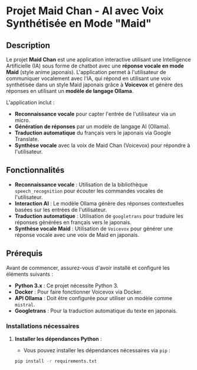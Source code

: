 # Projet Maid Chan - AI avec Voix Synthétisée en Mode "Maid"

## Description

Le projet **Maid Chan** est une application interactive utilisant une Intelligence Artificielle (IA) sous forme de chatbot avec une **réponse vocale en mode Maid** (style anime japonais). L'application permet à l'utilisateur de communiquer vocalement avec l'IA, qui répond en utilisant une voix synthétisée dans un style Maid japonais grâce à **Voicevox** et génère des réponses en utilisant un **modèle de langage Ollama**.

L'application inclut :
- **Reconnaissance vocale** pour capter l'entrée de l'utilisateur via un micro.
- **Génération de réponses** par un modèle de langage AI (Ollama).
- **Traduction automatique** du français vers le japonais via Google Translate.
- **Synthèse vocale** avec la voix de Maid Chan (Voicevox) pour répondre à l'utilisateur.

## Fonctionnalités

- **Reconnaissance vocale** : Utilisation de la bibliothèque `speech_recognition` pour écouter les commandes vocales de l'utilisateur.
- **Interaction AI** : Le modèle Ollama génère des réponses contextuelles basées sur les entrées de l'utilisateur.
- **Traduction automatique** : Utilisation de `googletrans` pour traduire les réponses générées en français vers le japonais.
- **Synthèse vocale Maid** : Utilisation de `Voicevox` pour générer une réponse vocale avec une voix de Maid en japonais.

## Prérequis

Avant de commencer, assurez-vous d'avoir installé et configuré les éléments suivants :

- **Python 3.x** : Ce projet nécessite Python 3.
- **Docker** : Pour faire fonctionner Voicevox via Docker.
- **API Ollama** : Doit être configurée pour utiliser un modèle comme `mistral`.
- **Googletrans** : Pour la traduction automatique du texte en japonais.

### Installations nécessaires

1. **Installer les dépendances Python** :

   - Vous pouvez installer les dépendances nécessaires via `pip` :

   ```bash
   pip install -r requirements.txt
